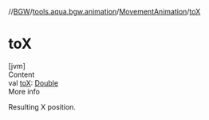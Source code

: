 //[BGW](../../../index.md)/[tools.aqua.bgw.animation](../index.md)/[MovementAnimation](index.md)/[toX](to-x.md)



# toX  
[jvm]  
Content  
val [toX](to-x.md): [Double](https://kotlinlang.org/api/latest/jvm/stdlib/kotlin/-double/index.html)  
More info  


Resulting X position.

  



